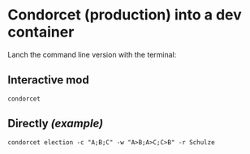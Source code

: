 Condorcet (production) into a dev container
===========================

Lanch the command line version with the terminal:

## Interactive mod

```shell
condorcet
```


## Directly _(example)_
```shell
condorcet election -c "A;B;C" -w "A>B;A>C;C>B" -r Schulze
```